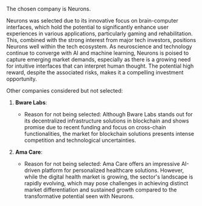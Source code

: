 The chosen company is Neurons. 

Neurons was selected due to its innovative focus on brain-computer interfaces, which hold the potential to significantly enhance user experiences in various applications, particularly gaming and rehabilitation. This, combined with the strong interest from major tech investors, positions Neurons well within the tech ecosystem. As neuroscience and technology continue to converge with AI and machine learning, Neurons is poised to capture emerging market demands, especially as there is a growing need for intuitive interfaces that can interpret human thought. The potential high reward, despite the associated risks, makes it a compelling investment opportunity.

Other companies considered but not selected:

1. **Bware Labs**: 
   - Reason for not being selected: Although Bware Labs stands out for its decentralized infrastructure solutions in blockchain and shows promise due to recent funding and focus on cross-chain functionalities, the market for blockchain solutions presents intense competition and technological uncertainties.

2. **Ama Care**: 
   - Reason for not being selected: Ama Care offers an impressive AI-driven platform for personalized healthcare solutions. However, while the digital health market is growing, the sector's landscape is rapidly evolving, which may pose challenges in achieving distinct market differentiation and sustained growth compared to the transformative potential seen with Neurons.